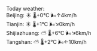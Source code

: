Today weather:  
Beijing: ☀️   🌡️+0°C 🌬️↑4km/h  
Tianjin: ☀️   🌡️+1°C 🌬️↘0km/h  
Shijiazhuang: ⛅️  🌡️+6°C 🌬️↘6km/h  
Tangshan: ⛅️  🌡️+2°C 🌬️←10km/h  
